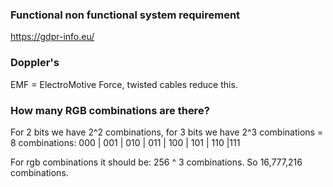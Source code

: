 ### Functional non functional system requirement
https://gdpr-info.eu/

### Doppler's
EMF = ElectroMotive Force, twisted cables reduce this.

### How many RGB combinations are there?

For 2 bits we have 2^2 combinations, for 3 bits we have 2^3 combinations = 8 combinations: 000 | 001 | 010 | 011 | 100 | 101 | 110 |111

For rgb combinations it should be: 256 ^ 3 combinations. So 16,777,216 combinations. 